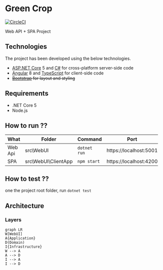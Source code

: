 # Green Crop  

[![CircleCI](https://circleci.com/gh/denisaguilar/green-crop.svg?style=shield)](https://circleci.com/gh/circleci/circleci-docs)

Web API + SPA Project

## Technologies
The project has been developed using the below technologies.

-   [ASP.NET Core](https://get.asp.net/) 5 and [C#](https://msdn.microsoft.com/en-us/library/67ef8sbd.aspx) for cross-platform server-side code
-   [Angular](https://angular.io/) 8 and [TypeScript](http://www.typescriptlang.org/) for client-side code
-   ~~[Bootstrap](http://getbootstrap.com/) for layout and styling~~

## Requirements
- .NET Core 5
- Node.js

## How to run ??

| What               |Folder                          |Command                         |  Port
|----------------|-------------------------------|-----------------------------|-----------------------------|
|Web Api 		|src\WebUI            |`dotnet run`            | https://localhost:5001
|SPA          |src\WebUI\ClientApp            |`npm start`            | https://localhost:4200


## How to test ??
one the project root folder, run `dotnet test`

## Architecture

### Layers

```mermaid
graph LR
W[WebUI]
A{Application}
D(Domain)
I{Infrastructure}
W --> A
A --> D
I --> A
I --> D
```
